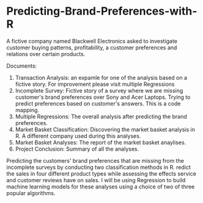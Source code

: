 # Predicting-Brand-Preferences-with-R
 
 A fictive company named Blackwell Electronics asked to investigate customer buying patterns, profitability, a customer preferences and relations over certain products. 
 
 Documents: 
 
 1. Transaction Analysis: an expamle for one of the analysis based on a fictive story. For improvement please visit multiple Regressions 
2. Incomplete Survey: Fictive story of a survey where we are missing customer's brand preferences over Sony and Acer Laptops. 
Trying to predict preferences based on customer's answers. This is a code mapping.
3. Multiple Regressions: The overall analysis after predicting the brand preferences. 
4. Market Basket Classification: Discovering the market basket analysis in R. A different company used during this analyses. 
5. Market Basket Analyses: The report of the market basket anaylises. 
6. Project Conclusion: Summary of all the analyses.

 Predicting the customers' brand preferences that are missing from the incomplete surveys by conducting two classification methods in R. redict the sales in four different product types while assessing the effects service and customer reviews have on sales. I will be using Regression to build machine learning models for these analyses using a choice of two of three popular algorithms.
